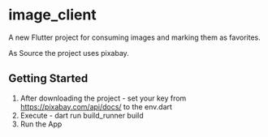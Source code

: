 # image_client

A new Flutter project for consuming images and marking them as favorites.

As Source the project uses pixabay.

## Getting Started

1. After downloading the project - set your key from https://pixabay.com/api/docs/ to the env.dart
2. Execute - dart run build_runner build
3. Run the App

